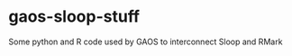 gaos-sloop-stuff
================

Some python and R code used by GAOS to interconnect Sloop and RMark
